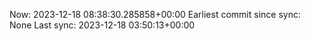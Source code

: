 Now: 2023-12-18 08:38:30.285858+00:00 Earliest commit since sync: None Last sync: 2023-12-18 03:50:13+00:00

